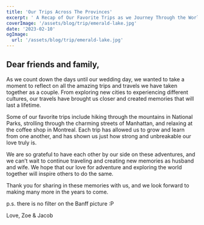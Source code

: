 ```yaml
---
title: 'Our Trips Across The Provinces'
excerpt: ' A Recap of Our Favorite Trips as we Journey Through the World Together'
coverImage: '/assets/blog/trip/emerald-lake.jpg'
date: '2023-02-10'
ogImage:
  url: '/assets/blog/trip/emerald-lake.jpg'
---
```


## Dear friends and family,

As we count down the days until our wedding day, we wanted to take a moment to reflect on all the amazing trips and travels we have taken together as a couple. From exploring new cities to experiencing different cultures, our travels have brought us closer and created memories that will last a lifetime.

Some of our favorite trips include hiking through the mountains in National Parks, strolling through the charming streets of Manhattan, and relaxing at the coffee shop in Montreal. Each trip has allowed us to grow and learn from one another, and has shown us just how strong and unbreakable our love truly is.

We are so grateful to have each other by our side on these adventures, and we can’t wait to continue traveling and creating new memories as husband and wife. We hope that our love for adventure and exploring the world together will inspire others to do the same.

Thank you for sharing in these memories with us, and we look forward to making many more in the years to come.

p.s. there is no filter on the Banff picture :P

Love,
Zoe & Jacob

